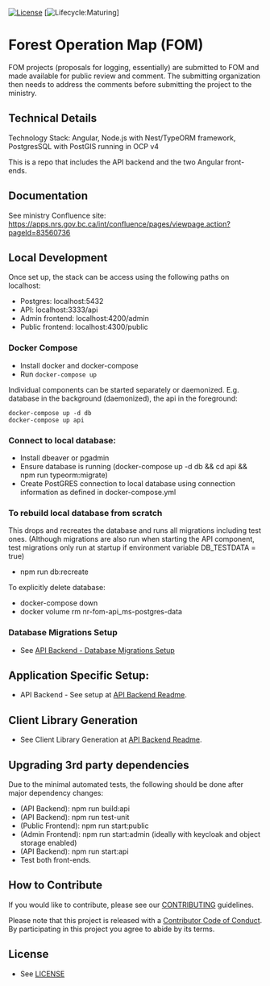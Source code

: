 [![License](https://img.shields.io/badge/License-Apache%202.0-blue.svg)](./LICENSE)
[![Lifecycle:Maturing](https://img.shields.io/badge/Lifecycle-Maturing-007EC6)]

# Forest Operation Map (FOM)

FOM projects (proposals for logging, essentially) are submitted to FOM and made available for public review and comment. The submitting organization then needs to address the comments before submitting the project to the ministry.

## Technical Details

Technology Stack: Angular, Node.js with Nest/TypeORM framework, PostgresSQL with PostGIS running in OCP v4

This is a repo that includes the API backend and the two Angular front-ends.

## Documentation

See ministry Confluence site: https://apps.nrs.gov.bc.ca/int/confluence/pages/viewpage.action?pageId=83560736


## Local Development

Once set up, the stack can be access using the following paths on localhost:

- Postgres: localhost:5432
- API: localhost:3333/api
- Admin frontend: localhost:4200/admin
- Public frontend: localhost:4300/public


### Docker Compose

- Install docker and docker-compose
- Run `docker-compose up`

Individual components can be started separately or daemonized.
E.g. database in the background (daemonized), the api in the foreground:

```
docker-compose up -d db
docker-compose up api
```

### Connect to local database:

- Install dbeaver or pgadmin
- Ensure database is running (docker-compose up -d db && cd api && npm run typeorm:migrate)
- Create PostGRES connection to local database using connection information as defined in docker-compose.yml

### To rebuild local database from scratch
This drops and recreates the database and runs all migrations including test ones. (Although migrations are also run when starting the API component, test migrations only run at startup if environment variable DB_TESTDATA = true)
- npm run db:recreate

To explicitly delete database: 
- docker-compose down
- docker volume rm nr-fom-api_ms-postgres-data

### Database Migrations Setup
- See [API Backend - Database Migrations Setup](./api/README.md)

## Application Specific Setup:

<!--- instruction on setup local environment and dependencies.. --->
- API Backend - See setup at [API Backend Readme](./api/README.md).
<!-- TODO: link to two frontends README.md -->

## Client Library Generation
- See Client Library Generation at [API Backend Readme](./api/README.md).

## Upgrading 3rd party dependencies

Due to the minimal automated tests, the following should be done after major dependency changes:
- (API Backend): npm run build:api
- (API Backend): npm run test-unit
- (Public Frontend): npm run start:public
- (Admin Frontend): npm run start:admin (ideally with keycloak and object storage enabled)
- (API Backend): npm run start:api
- Test both front-ends.

<!-- TODO
## Deployment (OpenShift)

See [OpenShift Readme](./openshift/README.md)

<!--- Best to include details in a openshift/README.md --- >
-->

<!---
## Getting Help or Reporting an Issue

<!-- TODO: where to report???
To report bugs/issues/feature requests, please file an [issue](../../issues).
-->

## How to Contribute

If you would like to contribute, please see our [CONTRIBUTING](./CONTRIBUTING.md) guidelines.

Please note that this project is released with a [Contributor Code of Conduct](./CODE_OF_CONDUCT.md).
By participating in this project you agree to abide by its terms.

## License
- See [LICENSE](./LICENSE.md)
